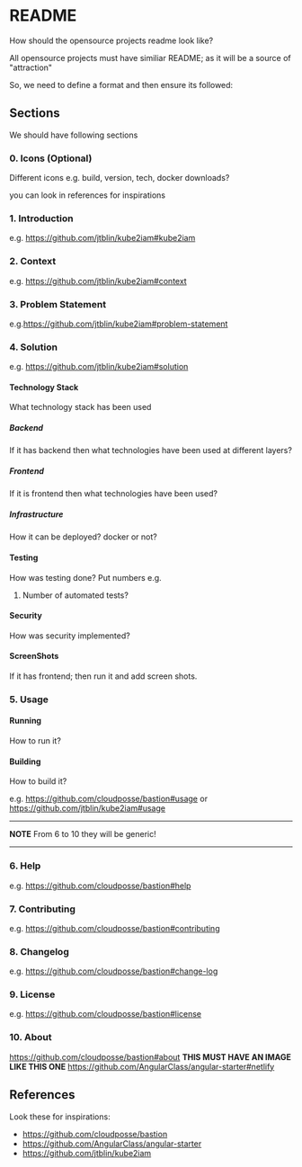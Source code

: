 # README
How should the opensource projects readme look like?

All opensource projects must have similiar README; as it will be a source of "attraction"

So, we need to define a format and then ensure its followed:

## Sections

We should have following sections

### 0. Icons (Optional) 

Different icons e.g. build, version, tech, docker downloads?

you can look in references for inspirations

### 1. Introduction
e.g. https://github.com/jtblin/kube2iam#kube2iam

### 2. Context
e.g. https://github.com/jtblin/kube2iam#context

### 3. Problem Statement 
e.g.https://github.com/jtblin/kube2iam#problem-statement

### 4. Solution 

e.g. https://github.com/jtblin/kube2iam#solution

#### Technology Stack

What technology stack has been used

##### Backend

If it has backend then what technologies have been used at different layers?

##### Frontend

If it is frontend then what technologies have been used?

##### Infrastructure

How it can be deployed? docker or not?

#### Testing

How was testing done? Put numbers e.g.

1. Number of automated tests?

#### Security

How was security implemented?

#### ScreenShots

If it has frontend; then run it and add screen shots.

### 5. Usage 

#### Running

How to run it?

#### Building

How to build it?

e.g. https://github.com/cloudposse/bastion#usage or https://github.com/jtblin/kube2iam#usage

---

**NOTE** From 6 to 10 they will be generic!

---

### 6. Help 

e.g. https://github.com/cloudposse/bastion#help

### 7. Contributing 

e.g. https://github.com/cloudposse/bastion#contributing

### 8. Changelog 

e.g. https://github.com/cloudposse/bastion#change-log

### 9. License 

e.g. https://github.com/cloudposse/bastion#license 

### 10. About 

https://github.com/cloudposse/bastion#about **THIS MUST HAVE AN IMAGE LIKE THIS ONE** https://github.com/AngularClass/angular-starter#netlify


## References

Look these for inspirations:

* https://github.com/cloudposse/bastion
* https://github.com/AngularClass/angular-starter
* https://github.com/jtblin/kube2iam
